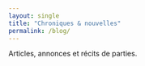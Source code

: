 ```yaml
---
layout: single
title: "Chroniques & nouvelles"
permalink: /blog/
---
```

Articles, annonces et récits de parties.